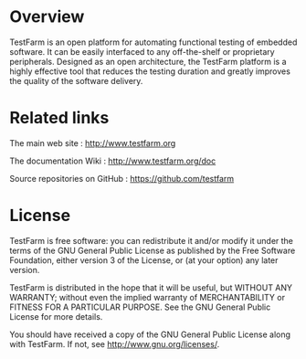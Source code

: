 # Overview
TestFarm is an open platform for automating functional testing of embedded software.
It can be easily interfaced to any off-the-shelf or proprietary peripherals.
Designed as an open architecture, the TestFarm platform is a highly effective tool
that reduces the testing duration and greatly improves the quality of the software delivery.

# Related links
The main web site : http://www.testfarm.org

The documentation Wiki : http://www.testfarm.org/doc

Source repositories on GitHub : https://github.com/testfarm

# License
TestFarm is free software: you can redistribute it and/or modify
it under the terms of the GNU General Public License as published by
the Free Software Foundation, either version 3 of the License, or
(at your option) any later version.

TestFarm is distributed in the hope that it will be useful,
but WITHOUT ANY WARRANTY; without even the implied warranty of
MERCHANTABILITY or FITNESS FOR A PARTICULAR PURPOSE.  See the
GNU General Public License for more details.

You should have received a copy of the GNU General Public License
along with TestFarm.  If not, see <http://www.gnu.org/licenses/>.
